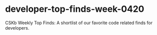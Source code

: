 # developer-top-finds-week-0420
CSKb Weekly Top Finds: A shortlist of our favorite code related finds for developers. 
